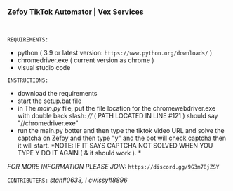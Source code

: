 <h3>Zefoy TikTok Automator | Vex Services</h3>&nbsp;


`REQUIREMENTS:`
- python ( 3.9 or latest version: `https://www.python.org/downloads/` )
- chromedriver.exe ( current version as chrome )
- visual studio code

`INSTRUCTIONS:`
- download the requirements
- start the setup.bat file
- in The *main.py* file, put the file location for the chromewebdriver.exe with double back slash: *//* ( PATH LOCATED IN LINE #121 ) should say "//chromedriver.exe"
- run the main.py botter and then type the tiktok video URL and solve the captcha on Zefoy and then type "y" and the bot will check captcha then it will start.
*NOTE: IF IT SAYS CAPTCHA NOT SOLVED WHEN YOU TYPE Y DO IT AGAIN ( & it should work ). *

*FOR MORE INFORMATION PLEASE JOIN:* `https://discord.gg/9G3m78jZSY`

`CONTRIBUTERS:`
*stan#0633, ! cwissy#8896*
